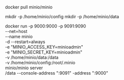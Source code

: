 docker pull minio/minio

mkdir -p /home/minio/config
mkdir -p /home/minio/data

docker run -p 9000:9000 -p 9091:9090 \
--net=host \
--name minio \
-d --restart=always \
-e "MINIO_ACCESS_KEY=minioadmin" \
-e "MINIO_SECRET_KEY=minioadmin" \
-v /home/minio/data:/data \
-v /home/minio/config:/root/.minio \
minio/minio server \
/data --console-address ":9091" -address ":9000"
